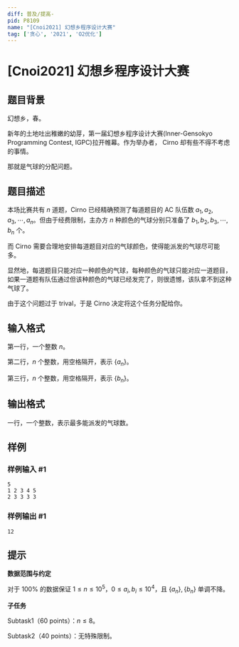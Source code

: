 ```yaml
---
diff: 普及/提高-
pid: P8109
name: "[Cnoi2021] 幻想乡程序设计大赛"
tag: ['贪心', '2021', 'O2优化']
---
```

# [Cnoi2021] 幻想乡程序设计大赛
## 题目背景

幻想乡，春。

新年的土地吐出稚嫩的幼芽，第一届幻想乡程序设计大赛(Inner-Gensokyo Programming Contest, IGPC)拉开帷幕。作为举办者， Cirno 却有些不得不考虑的事情。

那就是气球的分配问题。


## 题目描述

本场比赛共有 $n$ 道题，Cirno 已经精确预测了每道题目的 AC 队伍数 $a_1,a_2,a_3,\cdots,a_n$。但由于经费限制，主办方 $n$ 种颜色的气球分别只准备了 $b_1,b_2,b_3,\cdots,b_n$ 个。

而 Cirno 需要合理地安排每道题目对应的气球颜色，使得能派发的气球尽可能多。

显然地，每道题目只能对应一种颜色的气球，每种颜色的气球只能对应一道题目，如果一道题有队伍通过但该种颜色的气球已经发完了，则很遗憾，该队拿不到这种气球了。

由于这个问题过于 trival，于是 Cirno 决定将这个任务分配给你。
## 输入格式

第一行，一个整数 $n$。

第二行，$n$ 个整数，用空格隔开，表示 $\{a_n\}$。

第三行，$n$ 个整数，用空格隔开，表示 $\{b_n\}$。

## 输出格式

一行，一个整数，表示最多能派发的气球数。
## 样例

### 样例输入 #1
```
5
1 2 3 4 5
2 3 3 3 3
```
### 样例输出 #1
```
12
```
## 提示

**数据范围与约定**

对于 $100\%$ 的数据保证 $1 \le n \le 10^5$，$0 \le a_i,b_i \le 10^4$，且 $\{a_n\},\{b_n\}$ 单调不降。

**子任务**

Subtask1（$60$ points）：$n \le 8$。

Subtask2（$40$ points）：无特殊限制。
